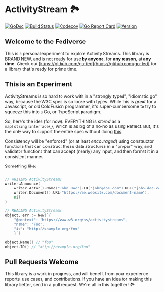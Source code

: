 # ActivityStream 🏞

[![GoDoc](https://img.shields.io/badge/go-documentation-blue.svg?style=flat-square)](http://pkg.go.dev/github.com/benpate/activitystream)
[![Build Status](https://img.shields.io/github/workflow/status/benpate/pub/Go/main)](https://github.com/benpate/activitystream/actions/workflows/go.yml)
[![Codecov](https://img.shields.io/codecov/c/github/benpate/pub.svg?style=flat-square)](https://codecov.io/gh/benpate/pub)
[![Go Report Card](https://goreportcard.com/badge/github.com/benpate/activitystream?style=flat-square)](https://goreportcard.com/report/github.com/benpate/activitystream)
[![Version](https://img.shields.io/github/v/release/benpate/pub?include_prereleases&style=flat-square&color=brightgreen)](https://github.com/benpate/activitystream/releases)

## Welcome to the Fediverse

This is a personal experiment to explore Activity Streams.  This library is BRAND NEW, and is not ready for use **by anyone**, for **any reason**, at **any time**.  Check out [https://github.com/go-fed](https://github.com/go-fed) for a library that's ready for prime time.

## This is an Experiment

ActivityStreams is so hard to work with in a "strongly typed", "idiomatic go" way, because the W3C spec is so loose with types.  While this is *great* for a Javascript, or old ColdFusion programmer, it's super-cumbersome to try to squeeze this into a Go, or TypeScript paradigm.

So, here's the idea (for now).  EVERYTHING is *stored* as a `map[string]interface{}`, which is as big of a no-no as using Reflect.  But, it's the only way to support the entire spec without doing [this](https://github.com/go-fed/activity/blob/master/streams/vocab/gen_type_activitystreams_accept_interface.go).

Consistency will be "enforced" (or at least *encouraged*) using constructor functions that can construct these data structures in a "proper" way, and validator functions that can accept (nearly) any input, and then format it in a consistent manner.

Something like:

```go

// WRITING ActivityStreams
writer.Announce(
    writer.Actor().Name("John Doe").ID("john@doe.com").URL("john.doe.com"),
    writer.Document().URL("https://me.website.com/document-name"),
    nil
)

// READING ActivityStreams
object, err := New(`{
    "@context": "https://www.w3.org/ns/activitystreams",
    "name": "Foo",
    "id": "http://example.org/foo"
    }`)

object.Name() // "foo"
object.ID() // "http://example.org/foo"

```

## Pull Requests Welcome

This library is a work in progress, and will benefit from your experience reports, use cases, and contributions.  If you have an idea for making this library better, send in a pull request.  We're all in this together! 🏞
